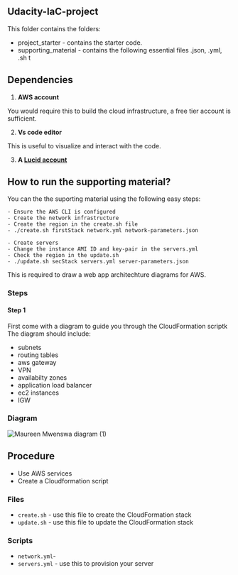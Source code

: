 ## Udacity-IaC-project

This folder contains the folders:
*  project_starter - contains the starter code.
*  supporting_material - contains the following essential files .json, .yml, .sh t

## Dependencies

1. **AWS account**


You would require this to build the cloud infrastructure, a free tier account is sufficient.

2. **Vs code editor**


This is useful to visualize and interact with the code.

3. **A [Lucid account](https://www.lucidchart.com)** 

## How to run the supporting material?
You can the the suporting material using the following easy steps:

```
- Ensure the AWS CLI is configured
- Create the network infrastructure 
- Create the region in the create.sh file
- ./create.sh firstStack network.yml network-parameters.json

- Create servers
- Change the instance AMI ID and key-pair in the servers.yml
- Check the region in the update.sh
- ./update.sh secStack servers.yml server-parameters.json
```



This is required to draw a web app architechture diagrams for AWS.

### Steps
#### Step 1

First come with a diagram to guide you through the CloudFormation scriptk
The diagram should include:
- subnets
- routing tables
- aws gateway
- VPN
- availabilty zones
- application load balancer 
- ec2 instances
- IGW

### Diagram
        
![Maureen Mwenswa diagram (1)](https://user-images.githubusercontent.com/84717663/187095613-d9d4004e-b6cf-448a-8cdc-4c0a7a79e2a2.jpeg)



## Procedure

* Use AWS services
* Create a Cloudformation script  

### Files

* `create.sh` - use this file to create the CloudFormation stack
* `update.sh` - use this file to update the CloudFormation stack

### Scripts
* `network.yml`-
* `servers.yml` - use this to provision your server
